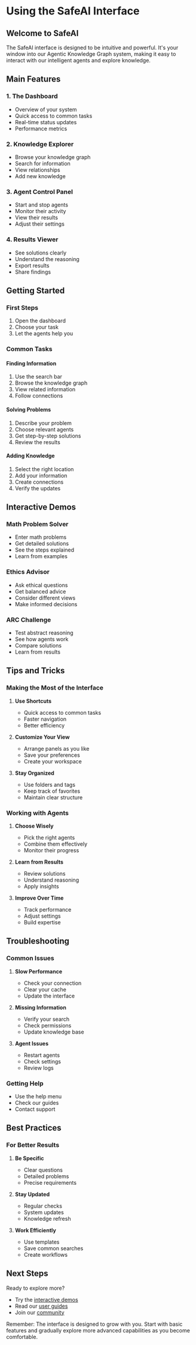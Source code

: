 # Using the SafeAI Interface

## Welcome to SafeAI

The SafeAI interface is designed to be intuitive and powerful. It's your window into our Agentic Knowledge Graph system, making it easy to interact with our intelligent agents and explore knowledge.

## Main Features

### 1. The Dashboard
- Overview of your system
- Quick access to common tasks
- Real-time status updates
- Performance metrics

### 2. Knowledge Explorer
- Browse your knowledge graph
- Search for information
- View relationships
- Add new knowledge

### 3. Agent Control Panel
- Start and stop agents
- Monitor their activity
- View their results
- Adjust their settings

### 4. Results Viewer
- See solutions clearly
- Understand the reasoning
- Export results
- Share findings

## Getting Started

### First Steps
1. Open the dashboard
2. Choose your task
3. Let the agents help you

### Common Tasks

#### Finding Information
1. Use the search bar
2. Browse the knowledge graph
3. View related information
4. Follow connections

#### Solving Problems
1. Describe your problem
2. Choose relevant agents
3. Get step-by-step solutions
4. Review the results

#### Adding Knowledge
1. Select the right location
2. Add your information
3. Create connections
4. Verify the updates

## Interactive Demos

### Math Problem Solver
- Enter math problems
- Get detailed solutions
- See the steps explained
- Learn from examples

### Ethics Advisor
- Ask ethical questions
- Get balanced advice
- Consider different views
- Make informed decisions

### ARC Challenge
- Test abstract reasoning
- See how agents work
- Compare solutions
- Learn from results

## Tips and Tricks

### Making the Most of the Interface
1. **Use Shortcuts**
   - Quick access to common tasks
   - Faster navigation
   - Better efficiency

2. **Customize Your View**
   - Arrange panels as you like
   - Save your preferences
   - Create your workspace

3. **Stay Organized**
   - Use folders and tags
   - Keep track of favorites
   - Maintain clear structure

### Working with Agents
1. **Choose Wisely**
   - Pick the right agents
   - Combine them effectively
   - Monitor their progress

2. **Learn from Results**
   - Review solutions
   - Understand reasoning
   - Apply insights

3. **Improve Over Time**
   - Track performance
   - Adjust settings
   - Build expertise

## Troubleshooting

### Common Issues
1. **Slow Performance**
   - Check your connection
   - Clear your cache
   - Update the interface

2. **Missing Information**
   - Verify your search
   - Check permissions
   - Update knowledge base

3. **Agent Issues**
   - Restart agents
   - Check settings
   - Review logs

### Getting Help
- Use the help menu
- Check our guides
- Contact support

## Best Practices

### For Better Results
1. **Be Specific**
   - Clear questions
   - Detailed problems
   - Precise requirements

2. **Stay Updated**
   - Regular checks
   - System updates
   - Knowledge refresh

3. **Work Efficiently**
   - Use templates
   - Save common searches
   - Create workflows

## Next Steps

Ready to explore more?
- Try the [interactive demos](interactive-demos/index.html)
- Read our [user guides](user-guide.html)
- Join our [community](community/index.html)

Remember: The interface is designed to grow with you. Start with basic features and gradually explore more advanced capabilities as you become comfortable. 